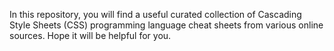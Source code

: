 In this repository, you will find a useful curated collection of Cascading Style Sheets (CSS) programming language cheat sheets from various online sources. 
Hope it will be helpful for you.
